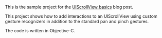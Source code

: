 
This is the sample project for the [UIScrollView basics](http://corsarus.com/interacting-with-uiscrollview) blog post.

This project shows how to add interactions to an UIScrollView using custom gesture recognizers in addition to the standard pan and pinch gestures.


The code is written in Objective-C.
